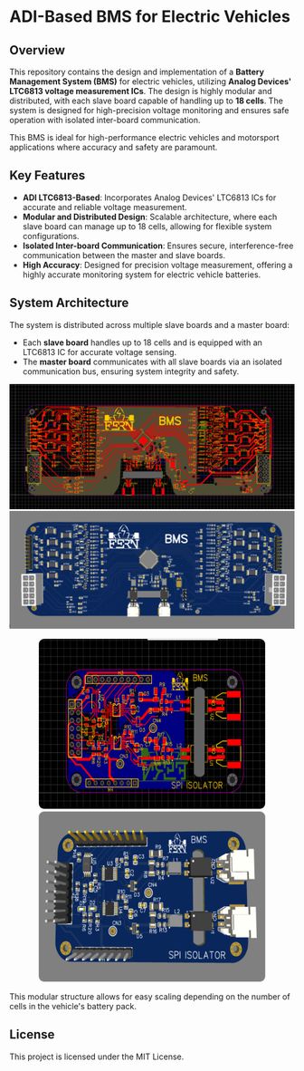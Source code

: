 # ADI-Based BMS for Electric Vehicles

## Overview

This repository contains the design and implementation of a **Battery Management System (BMS)** for electric vehicles, utilizing **Analog Devices' LTC6813 voltage measurement ICs**. The design is highly modular and distributed, with each slave board capable of handling up to **18 cells**. The system is designed for high-precision voltage monitoring and ensures safe operation with isolated inter-board communication.

This BMS is ideal for high-performance electric vehicles and motorsport applications where accuracy and safety are paramount.

## Key Features

- **ADI LTC6813-Based**: Incorporates Analog Devices' LTC6813 ICs for accurate and reliable voltage measurement.
- **Modular and Distributed Design**: Scalable architecture, where each slave board can manage up to 18 cells, allowing for flexible system configurations.
- **Isolated Inter-board Communication**: Ensures secure, interference-free communication between the master and slave boards.
- **High Accuracy**: Designed for precision voltage measurement, offering a highly accurate monitoring system for electric vehicle batteries.

## System Architecture

The system is distributed across multiple slave boards and a master board:
- Each **slave board** handles up to 18 cells and is equipped with an LTC6813 IC for accurate voltage sensing.
- The **master board** communicates with all slave boards via an isolated communication bus, ensuring system integrity and safety.


<img src="./images/slaveBoardPCB.png" alt="SlaveBoard" >

<img src="./images/slaveBoardPCB3d.png" alt="SlaveBoard" >

<p align="center">
  <img src="./images/ADI_isolater.png" alt="Image 1" width="400" height="300" style="border-radius: 10px; border: 1px solid #ddd;">
  <img src="./images/ADI_isolater3d.png" alt="Image 2" width="400" height="300" style="border-radius: 10px; border: 1px solid #ddd;">
</p>

This modular structure allows for easy scaling depending on the number of cells in the vehicle's battery pack.


## License

This project is licensed under the MIT License.


